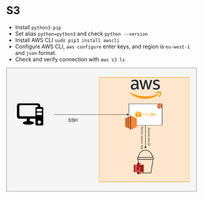 # S3
- Install `python3-pip`
- Set alias `python=python3` and check `python --version`
- Install AWS CLI `sudo pip3 install awscli`
- Configure AWS CLI, `aws configure` enter keys, and region is `eu-west-1` and `json` format.
- Check and verify connection with `aws s3 ls`
  
![S3](S3.png)